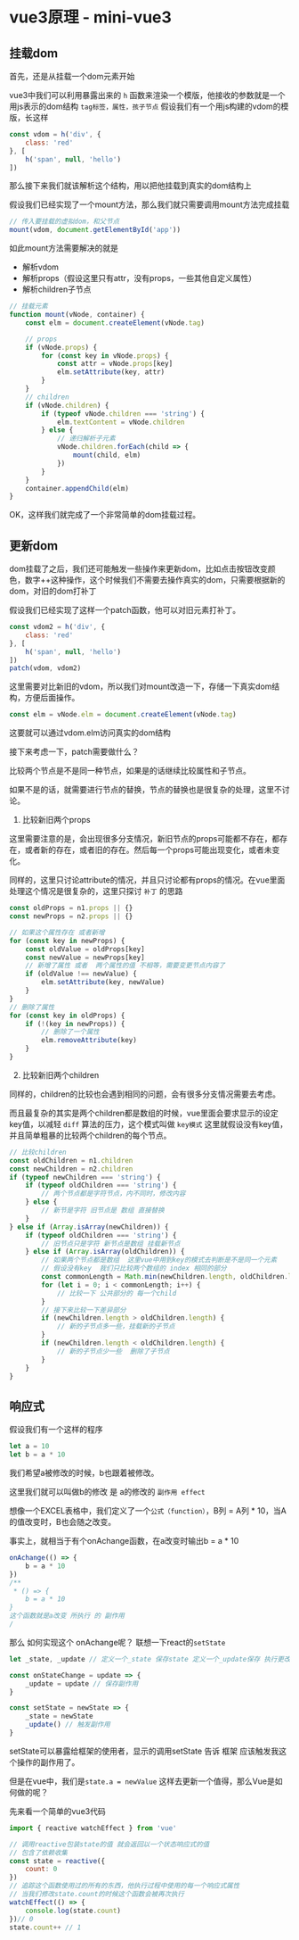# vue3原理 - mini-vue3

## 挂载dom

首先，还是从挂载一个dom元素开始

vue3中我们可以利用暴露出来的 `h` 函数来渲染一个模版，他接收的参数就是一个用js表示的dom结构 `tag标签，属性，孩子节点`
假设我们有一个用js构建的vdom的模版，长这样

``` js
const vdom = h('div', {
    class: 'red'
}, [
    h('span', null, 'hello')
])
```

那么接下来我们就该解析这个结构，用以把他挂载到真实的dom结构上

假设我们已经实现了一个mount方法，那么我们就只需要调用mount方法完成挂载

``` js
// 传入要挂载的虚拟dom，和父节点
mount(vdom, document.getElementById('app'))
```

如此mount方法需要解决的就是

* 解析vdom
* 解析props（假设这里只有attr，没有props，一些其他自定义属性）
* 解析children子节点

``` js
// 挂载元素
function mount(vNode, container) {
    const elm = document.createElement(vNode.tag)

    // props
    if (vNode.props) {
        for (const key in vNode.props) {
            const attr = vNode.props[key]
            elm.setAttribute(key, attr)
        }
    }
    // children
    if (vNode.children) {
        if (typeof vNode.children === 'string') {
            elm.textContent = vNode.children
        } else {
            // 递归解析子元素
            vNode.children.forEach(child => {
                mount(child, elm)
            })
        }
    }
    container.appendChild(elm)
}
```

OK，这样我们就完成了一个非常简单的dom挂载过程。

## 更新dom

dom挂载了之后，我们还可能触发一些操作来更新dom，比如点击按钮改变颜色，数字++这种操作，这个时候我们不需要去操作真实的dom，只需要根据新的dom，对旧的dom打补丁

假设我们已经实现了这样一个patch函数，他可以对旧元素打补丁。

``` js
const vdom2 = h('div', {
    class: 'red'
}, [
    h('span', null, 'hello')
])
patch(vdom, vdom2)
```

这里需要对比新旧的vdom，所以我们对mount改造一下，存储一下真实dom结构，方便后面操作。

``` js
const elm = vNode.elm = document.createElement(vNode.tag)
```

这要就可以通过vdom.elm访问真实的dom结构

接下来考虑一下，patch需要做什么？

比较两个节点是不是同一种节点，如果是的话继续比较属性和子节点。

如果不是的话，就需要进行节点的替换，节点的替换也是很复杂的处理，这里不讨论。

1. 比较新旧两个props

这里需要注意的是，会出现很多分支情况，新旧节点的props可能都不存在，都存在，或者新的存在，或者旧的存在。然后每一个props可能出现变化，或者未变化。

同样的，这里只讨论attribute的情况，并且只讨论都有props的情况。在vue里面处理这个情况是很复杂的，这里只探讨 `补丁` 的思路

``` js
const oldProps = n1.props || {}
const newProps = n2.props || {}

// 如果这个属性存在 或者新增
for (const key in newProps) {
    const oldValue = oldProps[key]
    const newValue = newProps[key]
    // 新增了属性 或者  两个属性的值 不相等，需要变更节点内容了
    if (oldValue !== newValue) {
        elm.setAttribute(key, newValue)
    }
}
// 删除了属性
for (const key in oldProps) {
    if (!(key in newProps)) {
        // 删除了一个属性
        elm.removeAttribute(key)
    }
}
```

2. 比较新旧两个children

同样的，children的比较也会遇到相同的问题，会有很多分支情况需要去考虑。

而且最复杂的其实是两个children都是数组的时候，vue里面会要求显示的设定key值，以减轻 `diff` 算法的压力，这个模式叫做 `key模式`
这里就假设没有key值，并且简单粗暴的比较两个children的每个节点。

``` js
// 比较children
const oldChildren = n1.children
const newChildren = n2.children
if (typeof newChildren === 'string') {
    if (typeof oldChildren === 'string') {
        // 两个节点都是字符节点，内不同时，修改内容
    } else {
        // 新节是字符 旧节点是 数组 直接替换
    }
} else if (Array.isArray(newChildren)) {
    if (typeof oldChildren === 'string') {
        // 旧节点只是字符 新节点是数组 挂载新节点
    } else if (Array.isArray(oldChildren)) {
        // 如果两个节点都是数组  这里vue中用到key的模式去判断是不是同一个元素
        // 假设没有key  我们只比较两个数组的 index 相同的部分
        const commonLength = Math.min(newChildren.length, oldChildren.length)
        for (let i = 0; i < commonLength; i++) {
            // 比较一下 公共部分的 每一个child
        }
        // 接下来比较一下差异部分
        if (newChildren.length > oldChildren.length) {
            // 新的子节点多一些，挂载新的子节点
        }
        if (newChildren.length < oldChildren.length) {
            // 新的子节点少一些  删除了子节点
        }
    }
}
```

## 响应式

假设我们有一个这样的程序

```js
let a = 10
let b = a * 10
```
我们希望a被修改的时候，b也跟着被修改。

这里我们就可以叫做b的修改  是  a的修改的  `副作用 effect`

想像一个EXCEL表格中，我们定义了一个`公式（function）`，B列 = A列 * 10，当A的值改变时，B也会随之改变。

事实上，就相当于有个onAchange函数，在a改变时输出b = a * 10
```js
onAchange(() => {
    b = a * 10
})
/**
 * () => {
    b = a * 10
}  
这个函数就是a改变 所执行 的 副作用
/
```
那么  如何实现这个 onAchange呢？ 联想一下react的`setState`

```js
let _state, _update // 定义一个_state 保存state 定义一个_update保存 执行更改的副作用

const onStateChange = update => {
    _update = update // 保存副作用
}

const setState = newState => {
    _state = newState
    _update() // 触发副作用
}
```

setState可以暴露给框架的使用者，显示的调用setState 告诉 框架 应该触发我这个操作的副作用了。

但是在vue中，我们是`state.a = newValue` 这样去更新一个值得，那么Vue是如何做的呢？

先来看一个简单的vue3代码

```js
import { reactive watchEffect } from 'vue'

// 调用reactive包装state的值 就会返回以一个状态响应式的值
// 包含了依赖收集
const state = reactive({ 
    count: 0
})
// 追踪这个函数使用过的所有的东西，他执行过程中使用的每一个响应式属性
// 当我们修改state.count的时候这个函数会被再次执行
watchEffect(() => {
    console.log(state.count)
})// 0
state.count++ // 1
```

